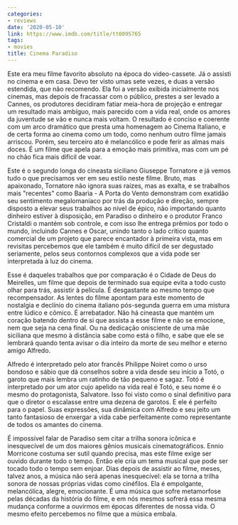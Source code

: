 ```yaml
---
categories:
- reviews
date: '2020-05-10'
link: https://www.imdb.com/title/tt0095765
tags:
- movies
title: Cinema Paradiso
---
```


Este era meu filme favorito absoluto na época do video-cassete. Já o assisti no cinema e em casa. Devo ter visto umas sete vezes, e duas a versão estendida, que não recomendo. Ela foi a versão exibida inicialmente nos cinemas, mas depois de fracassar com o público, prestes a ser levado a Cannes, os produtores decidiram fatiar meia-hora de projeção e entregar um resultado mais ambíguo, mais parecido com a vida real, onde os amores da juventude se vão e nunca mais voltam. O resultado é conciso e coerente com um arco dramático que presta uma homenagem ao Cinema Italiano, e de certa forma ao cinema como um todo, como nenhum outro filme jamais arriscou. Porém, seu terceiro ato é melancólico e pode ferir as almas mais doces. É um filme que apela para a emoção mais primitiva, mas com um pé no chão fica mais difícil de voar.

Este é o segundo longa do cineasta siciliano Giuseppe Tornatore e já vemos tudo o que precisamos ver em seu estilo neste filme. Bruto, mas apaixonado, Tornatore não ignora suas raízes, mas as exalta, e se trabalhos mais "recentes" como Baarìa - A Porta do Vento demonstram com exatidão seu sentimento megalomaníaco por trás da produção e direção, sempre disposto a elevar seus trabalhos ao nível de épico, não importando quanto dinheiro estiver à disposição, em Paradiso o dinheiro e o produtor Franco Cristaldi o mantém sob controle, e com isso lhe entrega prêmios por todo o mundo, incluindo Cannes e Oscar, unindo tanto o lado crítico quanto comercial de um projeto que parece encantador à primeira vista, mas em revisitas percebemos que ele também é muito difícil de ser degustado seriamente, pelos seus contornos complexos que a vida pode ser interpretada à luz do cinema.

Esse é daqueles trabalhos que por comparação é o Cidade de Deus do Meirelles, um filme que depois de terminado sua equipe evita a todo custo olhar para trás, assistir à película. É desgastante ao mesmo tempo que recompensador. As lentes do filme apontam para este momento de nostalgia e declínio do cinema italiano pós-segunda guerra em uma mistura entre lúdico e cômico. É arrebatador. Não há cineasta que mantém um coração batendo dentro de si que assista a esse filme e não se emocione, nem que seja na cena final. Ou na dedicação onisciente de uma mãe siciliana que mesmo à distância sabe como está o filho, e sabe que ele se lembrará quando tenta avisar o dia inteiro da morte de seu melhor e eterno amigo Alfredo.

Alfredo é interpretado pelo ator francês Philippe Noiret como o urso bondoso e sábio que dá conselhos sobre a vida desde seu início a Totó, o garoto que mais lembra um ratinho de tão pequeno e sagaz. Totó é interpretado por um ator cujo apelido na vida real é Totó, e seu nome é o mesmo do protagonista, Salvatore. Isso foi visto como o sinal definitivo para que o diretor o escalasse entre uma dezena de garotos. E ele é perfeito para o papel. Suas expressões, sua dinâmica com Alfredo e seu jeito um tanto fantasioso de enxergar a vida cabe perfeitamente como representante de todos os amantes do cinema.

É impossível falar de Paradiso sem citar a trilha sonora icônica e inesquecível de um dos maiores gênios musicais cinematográficos. Ennio Morricone costuma ser sutil quando precisa, mas este filme exige ser ouvido durante todo o tempo. Então ele cria um tema musical que pode ser tocado todo o tempo sem enjoar. Dias depois de assistir ao filme, meses, talvez anos, a música não será apenas inesquecível: ela se torna a trilha sonora de nossas próprias vidas como cinéfilos. Ela é empolgante, melancólica, alegre, emocionante. É uma música que sofre metamorfose pelas décadas da história do filme, e em nós mesmos sofrerá essa mesma mudança conforme a ouvirmos em épocas diferentes de nossa vida. O mesmo efeito percebemos no filme que a música embala.
